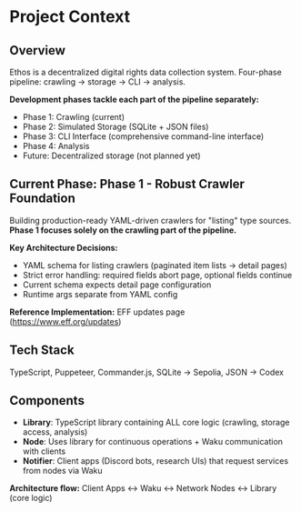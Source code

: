 # Project Context

## Overview

Ethos is a decentralized digital rights data collection system. Four-phase pipeline: crawling → storage → CLI → analysis.

**Development phases tackle each part of the pipeline separately:**

- Phase 1: Crawling (current)
- Phase 2: Simulated Storage (SQLite + JSON files)
- Phase 3: CLI Interface (comprehensive command-line interface)
- Phase 4: Analysis
- Future: Decentralized storage (not planned yet)

## Current Phase: Phase 1 - Robust Crawler Foundation

Building production-ready YAML-driven crawlers for "listing" type sources. **Phase 1 focuses solely on the crawling part of the pipeline.**

**Key Architecture Decisions:**

- YAML schema for listing crawlers (paginated item lists → detail pages)
- Strict error handling: required fields abort page, optional fields continue
- Current schema expects detail page configuration
- Runtime args separate from YAML config

**Reference Implementation:** EFF updates page (https://www.eff.org/updates)

## Tech Stack

TypeScript, Puppeteer, Commander.js, SQLite → Sepolia, JSON → Codex

## Components

- **Library**: TypeScript library containing ALL core logic (crawling, storage access, analysis)
- **Node**: Uses library for continuous operations + Waku communication with clients
- **Notifier**: Client apps (Discord bots, research UIs) that request services from nodes via Waku

**Architecture flow:** Client Apps ↔ Waku ↔ Network Nodes ↔ Library (core logic)
